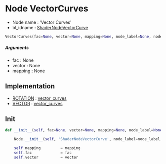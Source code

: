 # Node VectorCurves

- Node name : 'Vector Curves'
- bl_idname : [ShaderNodeVectorCurve](https://docs.blender.org/api/current/bpy.types.ShaderNodeVectorCurve.html)


``` python
VectorCurves(fac=None, vector=None, mapping=None, node_label=None, node_color=None)
```
##### Arguments

- fac : None
- vector : None
- mapping : None

## Implementation

- [ROTATION](/docs/Shader/socket_ROTATION.md) : [vector_curves](/docs/Shader/socket_ROTATION.md#vector_curves)
- [VECTOR](/docs/Shader/socket_VECTOR.md) : [vector_curves](/docs/Shader/socket_VECTOR.md#vector_curves)

## Init

``` python
def __init__(self, fac=None, vector=None, mapping=None, node_label=None, node_color=None):

    Node.__init__(self, 'ShaderNodeVectorCurve', node_label=node_label, node_color=node_color)

    self.mapping         = mapping
    self.fac             = fac
    self.vector          = vector
```
